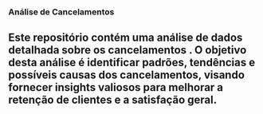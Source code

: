 ### Análise de Cancelamentos
## Este repositório contém uma análise de dados detalhada sobre os cancelamentos . O objetivo desta análise é identificar padrões, tendências e possíveis causas dos cancelamentos, visando fornecer insights valiosos para melhorar a retenção de clientes e a satisfação geral.
